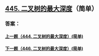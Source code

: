 ## [445. 二叉树的最大深度](https://leetcode-cn.com/problems/merge-two-sorted-lists/)（简单）





### 答案：



#### [上一题（444. 二叉树的最大深度）(简单)](https://github.com/sdwwld/leetCode/blob/master/src/main/java/com/wld/java/leetcode/leetCode0444.md)

#### [下一题（446. 二叉树的最大深度）(简单)](https://github.com/sdwwld/leetCode/blob/master/src/main/java/com/wld/java/leetcode/leetCode0446.md)